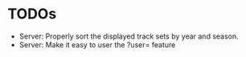 # TODOs

- Server: Properly sort the displayed track sets by year and season.
- Server: Make it easy to user the ?user= feature
